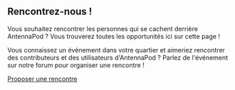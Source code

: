 ## Rencontrez-nous !

Vous souhaitez rencontrer les personnes qui se cachent derrière AntennaPod ? Vous trouverez toutes les opportunités ici sur cette page !

Vous connaissez un événement dans votre quartier et aimeriez rencontrer des contributeurs et des utilisateurs d'AntennaPod ? Parlez de l'événement sur notre forum pour organiser une rencontre !

[Proposer une rencontre](https ://forum.antennapod.org)
